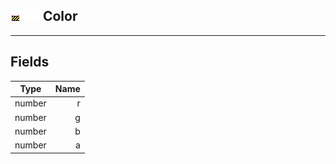 ## ![unknown](.gitbook/assets/unknown.png) ![Base](.gitbook/assets/base.png) Color



------
## Fields

| Type   | Name |
| ------ | ---: |
| number | r |
| number | g |
| number | b |
| number | a |

